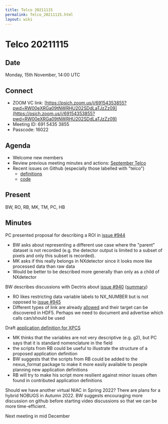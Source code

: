 ```yaml
---
title: Telco 20211115
permalink: Telco_20211115.html
layout: wiki
---
```

Telco 20211115
==============

Date
----

Monday, 15th November, 14:00 UTC

<!-- end of autogeneration -->

Connect
-------
* ZOOM VC link: [https://psich.zoom.us/j/69154353855?pwd=RW00eXRGa09tNWRHU202SDdLaTJzZz09](https://psich.zoom.us/j/69154353855?pwd=RW00eXRGa09tNWRHU202SDdLaTJzZz09)
* Meeting ID: 691 5435 3855
* Passcode: 16022

Agenda
------
   * Welcome new members
   * Review previous meeting minutes and actions: [September Telco](Telco_20210915.html)
   * Recent issues on Github (especially those labelled with "telco")
     * [definitions](https://github.com/nexusformat/definitions/issues?q=is%3Aopen+is%3Aissue)
     * [code](https://github.com/nexusformat/code/issues?q=is%3Aopen+is%3Aissue)

Present
-------
BW, RO, RB, MK, TM, PC, HB

Minutes
-------
PC presented proposal for describing a ROI in [issue #944](https://github.com/nexusformat/definitions/issues/944)
* BW asks about representing a different use case where the "parent" dataset is not recorded (e.g. the detector output is limited to a subset of pixels and only this subset is recorded).
* MK asks if this really belongs in NXdetector since it looks more like processed data than raw data
* Would be better to be described more generally than only as a child of NXdetector

BW describes discussions with Dectris about [issue #940](https://github.com/nexusformat/definitions/issues/940) ([summary](https://github.com/nexusformat/definitions/issues/940#issuecomment-968922229))
* RO likes restricting data variable labels to NX_NUMBER but is not opposed to [issue #945](https://github.com/nexusformat/definitions/issues/945)
* Different types of link are already [allowed](https://github.com/nexusformat/NIAC/issues/77#issuecomment-716643766) and their target can be discovered in HDF5. Perhaps we need to document and advertise which calls can/should be used

Draft [application definition for XPCS](https://github.com/nexusformat/definitions/issues/943)
* MK thinks that the variables are not very descriptive (e.g. g2), but PC says that it is standard nomenclature in the field
* the scripts from RB could be useful to illustrate the structure of a proposed application definition
* BW suggests that the scripts from RB could be added to the nexus_format package to make it more easily available to people planning new application definitions
* RB will try to make his script more resilient against minor issues often found in contributed application definitions

Should we have another virtual NIAC in Spring 2022? There are plans for a hybrid NOBUGS in Autumn 2022.
BW suggests encouraging more discussion on github before starting video discussions so that we can be more time-efficient.

Next meeting in mid December







